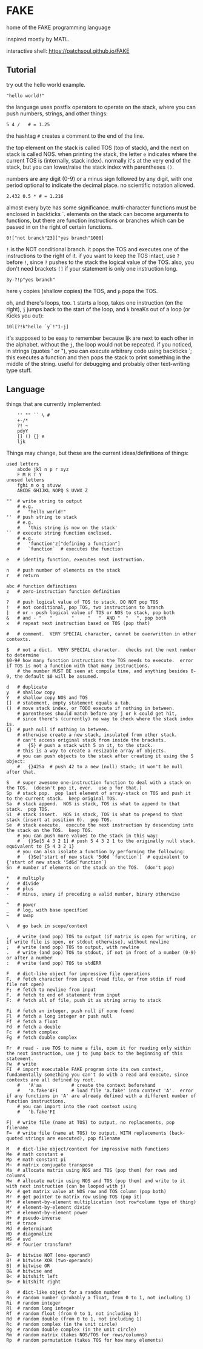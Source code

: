 # FAKE
home of the FAKE programming language

inspired mostly by MATL.

interactive shell: https://patchsoul.github.io/FAKE

## Tutorial

try out the hello world example.

    "hello world!"

the language uses postfix operators to operate on the stack, where you can push numbers, strings,
and other things:

    5 4 /   # = 1.25

the hashtag `#` creates a comment to the end of the line.

the top element on the stack is called TOS (top of stack), and the next on stack is called NOS.
when printing the stack, the letter `e` indicates where the current TOS is (internally, stack index).
normally it's at the very end of the stack, but you can lower/raise the stack index with parentheses `()`.

numbers are any digit (0-9) or a minus sign followed by any digit, with one period optional to
indicate the decimal place.  no scientific notation allowed.

    2.432 0.5 * # = 1.216

almost every byte has some significance.  multi-character functions must be enclosed in backticks \`.
elements on the stack can become arguments to functions, but there are function instructions
or branches which can be passed in on the right of certain functions.

    0!["not branch"23]["yes branch"1000]

`!` is the NOT conditional branch.  it pops the TOS and executes one of the instructions 
to the right of it.  if you want to keep the TOS intact, use `?` before `!`, since `?` pushes to
the stack the logical value of the TOS.  also, you don't need brackets `[]` if your statement is
only one instruction long.

    3y-?!p"yes branch"

here `y` copies (shallow copies) the TOS, and `p` pops the TOS.

oh, and there's loops, too.  `l` starts a loop, takes one instruction (on the right),
`j` jumps back to the start of the loop, and `k` breaKs out of a loop (or Kicks you out):

    10l[?!k"hello `y`!"1-j]

it's supposed to be easy to remember because ljk are next to each other in the alphabet.
without the `j`, the loop would not be repeated.  if you noticed, in strings (quotes ' or "),
you can execute arbitrary code using backticks \`; this executes a function and then pops
the stack to print something in the middle of the string.  useful for debugging and probably
other text-writing type stuff.


## Language

things that are currently implemented:
```
    '' "" `` \ #
    +-/*
    ?! ~
    pdyY
    [] () {} e
    ljk
```

Things may change, but these are the current ideas/definitions of things:

    used letters
        abcde jkl n p r xyz
        F M R T Y
    unused letters
        fghi m o q stuvw
        ABCDE GHIJKL NOPQ S UVWX Z

    ""  # write string to output
        # e.g.
        #   "hello world!"
    ''  # push string to stack
        # e.g.
        #   'this string is now on the stack'
    ``  # execute string function enclosed.
        # e.g.
        #   'function'z["defining a function"]
        #   `function`  # executes the function

    e   # identity function, executes next instruction.  

    n   # push number of elements on the stack
    r   # return

    abc # function definitions
    z   # zero-instruction function definition
    
    ?   # push logical value of TOS to stack, DO NOT pop TOS
    !   # not conditional, pop TOS, two instructions to branch
    |   # or - push logical value of TOS or NOS to stack, pop both
    &   # and - "   "       "     "   "  AND "  "   ", pop both
    x   # repeat next instruction based on TOS (pop that)

    #   # comment.  VERY SPECIAL character, cannot be overwritten in other contexts.

    $   # not a dict.  VERY SPECIAL character.  checks out the next number to determine
    $0-9# how many function instructions the TOS needs to execute.  error if TOS is not a function with that many instructions.
        # the number MUST BE seen at compile time, and anything besides 0-9, the default $0 will be assumed.

    d   # duplicate
    y   # shallow copy
    Y   # shallow copy NOS and TOS
    []  # statement, empty statement equals a tab.
    ()  # move stack index, or TODO execute if nothing in between.
        # parentheses should match before any j or k could get hit, 
        # since there's (currently) no way to check where the stack index is.
    {}  # push null if nothing in between.  
        # otherwise create a new stack, insulated from other stack.  
        # can't access original stack from inside the brackets.
        #   {5} # push a stack with 5 on it, to the stack.
        # this is a way to create a resizable array of objects.
        # you can push objects to the stack after creating it using the S object:
        #   {}42Sa  # push 42 to a new (null) stack; it won't be null after that.

    S   # super awesome one-instruction function to deal with a stack on the TOS.  (doesn't pop it, ever.  use p for that.)
    Sp  # stack pop.  pop last element of array-stack on TOS and push it to the current stack.  keep original TOS.
    Sa  # stack append.  NOS is stack, TOS is what to append to that stack.  pop TOS.
    Si  # stack insert.  NOS is stack, TOS is what to prepend to that stack (insert at position 0).  pop TOS.
    Se  # stack execute.  execute the next instruction by descending into the stack on the TOS.  keep TOS.
        # you can push more values to the stack in this way:
        #   {}Se[5 4 3 2 1] # push 5 4 3 2 1 to the originally null stack.  equivalent to {5 4 3 2 1}
        # you can also isolate a function by performing the following:
        #   {}Se['start of new stack '5d6d `function`]  # equivalent to {'start of new stack '5d6d`function`}
    Sn  # number of elements on the stack on the TOS.  (don't pop)

    *   # multiply
    /   # divide
    +   # plus
    -   # minus, unary if preceding a valid number, binary otherwise

    ^   # power
    _   # log, with base specified
    ~   # swap

    \   # go back in scope/context

    ,   # write (and pop) TOS to output (if matrix is open for writing, or if write file is open, or stdout otherwise), without newline
    ;   # write (and pop) TOS to output, with newline
    .   # write (and pop) TOS to stdout, if not in front of a number (0-9) or after a number
    :   # write (and pop) TOS to stdERR

    F   # dict-like object for impressive file operations
    F,  # fetch character from input (read file, or from stdin if read file not open)
    F;  # fetch to newline from input
    F.  # fetch to end of statement from input
    F:  # fetch all of file, push it as string array to stack

    Fi  # fetch an integer, push null if none found
    Fl  # fetch a long integer or push null
    Ff  # fetch a float
    Fd  # fetch a double
    Fc  # fetch complex
    Fg  # fetch double complex

    Fr  # read - use TOS to name a file, open it for reading only within the next instruction, use j to jump back to the beginning of this statement.
    Fw  # write
    FI  # import executable FAKE program into its own context, fundamentally something you can't do with a read and execute, since contexts are all defined by root.
        #   'A'aa           # create the context beforehand
        #   'a.fake'AFI     # load file 'a.fake' into context 'A'.  error if any functions in 'A' are already defined with a different number of function instructions. 
        # you can import into the root context using 
        #   'b.fake'FI 

    F|  # write file (name at TOS) to output, no replacements, pop filename
    F=  # write file (name at TOS) to output, WITH replacements (back-quoted strings are executed), pop filename

    M   # dict-like object/context for impressive math functions
    Me  # math constant e
    Mp  # math constant pi
    M~  # matrix conjugate transpose
    Ma  # allocate matrix using NOS and TOS (pop them) for rows and columns
    Mw  # allocate matrix using NOS and TOS (pop them) and write to it with next instruction (can be looped with j)
    Mv  # get matrix value at NOS row and TOS column (pop both)
    Mr  # get pointer to matrix row using TOS (pop it)
    M*  # element-by-element multiplication (not row*column type of thing)
    M/  # element-by-element divide
    M^  # element-by-element power
    M+  # pseudo-inverse
    Mt  # trace
    Md  # determinant
    MD  # diagonalize
    MS  # svd
    MF  # fourier transform?

    B~  # bitwise NOT (one-operand)
    B!  # bitwise XOR (two-operands)
    B|  # bitwise OR
    B&  # bitwise and
    B<  # bitshift left
    B>  # bitshift right
   
    R   # dict-like object for a random number
    Rn  # random number (probably a float, from 0 to 1, not including 1)
    Ri  # random integer
    Rl  # random long integer
    Rf  # random float (from 0 to 1, not including 1)
    Rd  # random double (from 0 to 1, not including 1)
    Rc  # random complex (in the unit circle)
    Rg  # random double complex (in the unit circle)
    Rm  # random matrix (takes NOS/TOS for rows/columns)
    Rp  # random permutation (takes TOS for how many elements)
